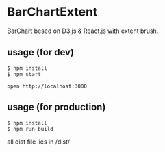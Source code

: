 # BarChartExtent
BarChart besed on D3.js &amp; React.js with extent brush.

## usage (for dev)

```text
$ npm install
$ npm start

open http://localhost:3000
```

## usage (for production)

```text
$ npm install
$ npm run build
```
all dist file lies in /dist/
